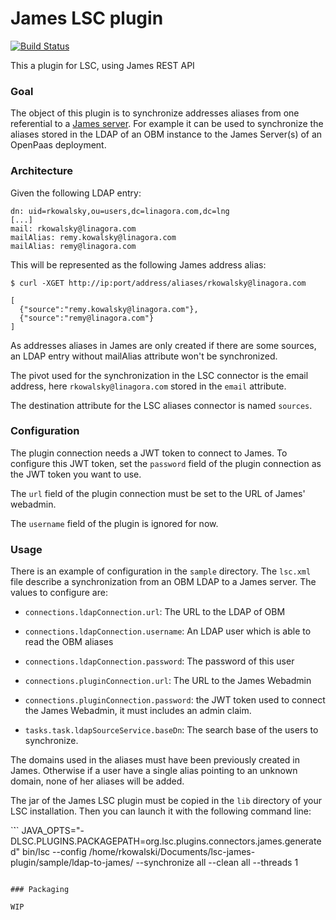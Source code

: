 # James LSC plugin

[![Build Status](https://travis-ci.org/lsc-project/lsc-james-plugin.svg?branch=master)](https://travis-ci.org/lsc-project/lsc-james-plugin)

This a plugin for LSC, using James REST API


### Goal

The object of this plugin is to synchronize addresses aliases from one referential to a [James server](https://james.apache.org/).
For example it can be used to synchronize the aliases stored in the LDAP of an OBM instance to the James Server(s) of an OpenPaas deployment.

### Architecture

Given the following LDAP entry:
```
dn: uid=rkowalsky,ou=users,dc=linagora.com,dc=lng
[...]
mail: rkowalsky@linagora.com
mailAlias: remy.kowalsky@linagora.com
mailAlias: remy@linagora.com
```

This will be represented as the following James address alias:
```
$ curl -XGET http://ip:port/address/aliases/rkowalsky@linagora.com

[
  {"source":"remy.kowalsky@linagora.com"},
  {"source":"remy@linagora.com"}
]
```

As addresses aliases in James are only created if there are some sources, an LDAP entry without mailAlias attribute won't be synchronized.

The pivot used for the synchronization in the LSC connector is the email address, here `rkowalsky@linagora.com` stored in the `email` attribute.

The destination attribute for the LSC aliases connector is named `sources`.

### Configuration

The plugin connection needs a JWT token to connect to James. To configure this JWT token, set the `password` field of the plugin connection as the JWT token you want to use.

The `url` field of the plugin connection must be set to the URL of James' webadmin.

The `username` field of the plugin is ignored for now.

### Usage

There is an example of configuration in the `sample` directory. The `lsc.xml` file describe a synchronization from an OBM LDAP to a James server.
The values to configure are:
  - `connections.ldapConnection.url`: The URL to the LDAP of OBM
  - `connections.ldapConnection.username`: An LDAP user which is able to read the OBM aliases
  - `connections.ldapConnection.password`: The password of this user
  
  - `connections.pluginConnection.url`: The URL to the James Webadmin
  - `connections.pluginConnection.password`: the JWT token used to connect the James Webadmin, it must includes an admin claim.
  
  - `tasks.task.ldapSourceService.baseDn`: The search base of the users to synchronize.
  
  
The domains used in the aliases must have been previously created in James.
Otherwise if a user have a single alias pointing to an unknown domain, none of her aliases will be added. 

The jar of the James LSC plugin must be copied in the `lib` directory of your LSC installation.
Then you can launch it with the following command line: 

`̀``
JAVA_OPTS="-DLSC.PLUGINS.PACKAGEPATH=org.lsc.plugins.connectors.james.generated" bin/lsc --config /home/rkowalski/Documents/lsc-james-plugin/sample/ldap-to-james/ --synchronize all --clean all --threads 1 
```  

### Packaging

WIP
